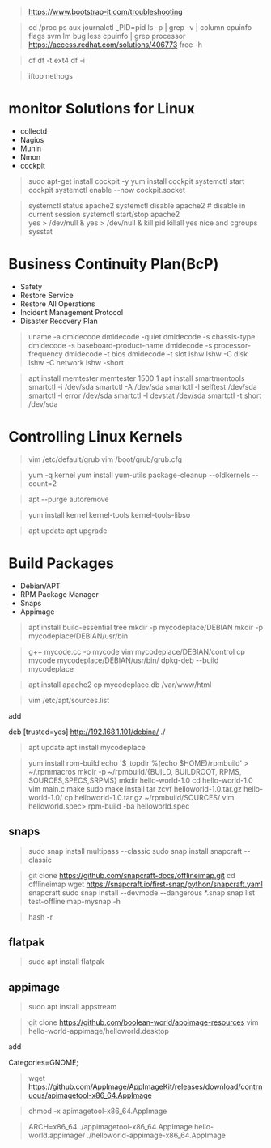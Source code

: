 > https://www.bootstrap-it.com/troubleshooting

> cd /proc
> ps aux 
> journalctl _PID=pid
> ls -p | grep -v | column
> cpuinfo flags svm  lm bug
> less cpuinfo | grep processor
> https://access.redhat.com/solutions/406773
> free -h

> df
> df -t ext4
> df -i


> iftop
> nethogs


# monitor Solutions for Linux

+ collectd
+ Nagios
+ Munin
+ Nmon
+ cockpit
> sudo apt-get install cockpit -y
> yum install cockpit
> systemctl start cockpit
> systemctl enable --now cockpit.socket


> systemctl status apache2
> systemctl disable apache2  # disable in current session
> systemctl start/stop  apache2  
> yes > /dev/null &
> yes > /dev/null &
> kill pid
> killall yes
> nice and cgroups
> sysstat


# Business Continuity Plan(BcP)

+ Safety
+ Restore Service
+ Restore All Operations
+ Incident Management Protocol
+ Disaster Recovery Plan


> uname -a
> dmidecode 
> dmidecode  -quiet
> dmidecode  -s chassis-type
> dmidecode  -s baseboard-product-name
> dmidecode  -s processor-frequency
> dmidecode  -t bios
> dmidecode  -t slot
> lshw
> lshw -C disk
> lshw -C network
> lshw -short

> apt install memtester
>  memtester 1500 1
> apt install smartmontools
> smartctl -i /dev/sda
> smartctl -A /dev/sda
> smartctl -l selftest /dev/sda
> smartctl -l error /dev/sda
> smartctl -l devstat /dev/sda
> smartctl -t short  /dev/sda

# Controlling Linux Kernels

> vim /etc/default/grub
> vim /boot/grub/grub.cfg

> yum -q kernel
> yum install yum-utils
> package-cleanup --oldkernels --count=2

> apt --purge autoremove

> yum install  kernel kernel-tools kernel-tools-libso

> apt update
> apt upgrade

# Build Packages

+ Debian/APT
+ RPM Package Manager
+ Snaps
+ Appimage

> apt install build-essential tree
> mkdir -p mycodeplace/DEBIAN
> mkdir -p mycodeplace/DEBIAN/usr/bin

> g++ mycode.cc -o mycode
> vim mycodeplace/DEBIAN/control
> cp mycode mycodeplace/DEBIAN/usr/bin/
> dpkg-deb --build mycodeplace

> apt install apache2 
> cp mycodeplace.db /var/www/html

> vim /etc/apt/sources.list

add 

deb [trusted=yes] http://192.168.1.101/debina/ ./

> apt update
> apt install mycodeplace

> yum install rpm-build
> echo '$_topdir %(echo $HOME)/rpmbuild' > ~/.rpmmacros
> mkdir -p ~/rpmbuild/{BUILD, BUILDROOT, RPMS, SOURCES,SPECS,SRPMS}
> mkdir hello-world-1.0
> cd hello-world-1.0
> vim main.c
> make
> sudo make install
> tar zcvf helloworld-1.0.tar.gz hello-world-1.0/
> cp helloworld-1.0.tar.gz  ~/rpmbuild/SOURCES/
> vim helloworld.spec>
> rpm-build -ba helloworld.spec

## snaps

> sudo snap install multipass --classic
> sudo snap install snapcraft --classic

> git clone https://github.com/snapcraft-docs/offlineimap.git
> cd offlineimap
> wget https://snapcraft.io/first-snap/python/snapcraft.yaml
> snapcraft
> sudo snap install --devmode --dangerous *.snap
> snap list
> test-offlineimap-mysnap -h




> hash -r

## flatpak


> sudo apt install flatpak

## appimage


> sudo apt install appstream

> git clone https://github.com/boolean-world/appimage-resources
vim hello-world-appimage/helloworld.desktop

add 

Categories=GNOME;


> wget https://github.com/AppImage/AppImageKit/releases/download/contrnuous/apimagetool-x86_64.AppImage

> chmod -x apimagetool-x86_64.AppImage

> ARCH=x86_64  ./appimagetool-x86_64.AppImage hello-world.appimage/
> ./helloworld-appimage-x86_64.AppImage



 










